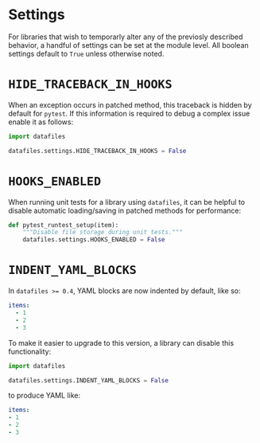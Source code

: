 <h1>Settings</h1>

For libraries that wish to temporarly alter any of the previosly described behavior, a handful of settings can be set at the module level. All boolean settings default to `True` unless otherwise noted.

# `HIDE_TRACEBACK_IN_HOOKS`

When an exception occurs in patched method, this traceback is hidden by default for `pytest`. If this information is required to debug a complex issue enable it as follows:

```python
import datafiles

datafiles.settings.HIDE_TRACEBACK_IN_HOOKS = False
```

# `HOOKS_ENABLED`

When running unit tests for a library using `datafiles`,
it can be helpful to disable automatic loading/saving in patched methods for performance:

```python
def pytest_runtest_setup(item):
    """Disable file storage during unit tests."""
    datafiles.settings.HOOKS_ENABLED = False
```



# `INDENT_YAML_BLOCKS`

In `datafiles >= 0.4`, YAML blocks are now indented by default, like so:

```yaml
items:
  - 1
  - 2
  - 3
```

To make it easier to upgrade to this version, a library can disable this functionality:

```python
import datafiles

datafiles.settings.INDENT_YAML_BLOCKS = False
```

to produce YAML like:

```yaml
items:
- 1
- 2
- 3
```
